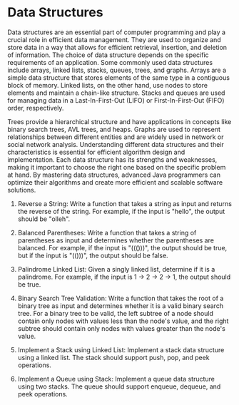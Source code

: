 
# Data Structures

Data structures are an essential part of computer programming and play a crucial role in efficient data management. They are used to organize and store data in a way that allows for efficient retrieval, insertion, and deletion of information. The choice of data structure depends on the specific requirements of an application.
Some commonly used data structures include arrays, linked lists, stacks, queues, trees, and graphs. Arrays are a simple data structure that stores elements of the same type in a contiguous block of memory. Linked lists, on the other hand, use nodes to store elements and maintain a chain-like structure. Stacks and queues are used for managing data in a Last-In-First-Out (LIFO) or First-In-First-Out (FIFO) order, respectively.

Trees provide a hierarchical structure and have applications in concepts like binary search trees, AVL trees, and heaps. Graphs are used to represent relationships between different entities and are widely used in network or social network analysis.
Understanding different data structures and their characteristics is essential for efficient algorithm design and implementation. Each data structure has its strengths and weaknesses, making it important to choose the right one based on the specific problem at hand. By mastering data structures, advanced Java programmers can optimize their algorithms and create more efficient and scalable software solutions.


1. Reverse a String: Write a function that takes a string as input and returns the reverse of the string. For example, if the input is "hello", the output should be "olleh".

2. Balanced Parentheses: Write a function that takes a string of parentheses as input and determines whether the parentheses are balanced. For example, if the input is "((()))", the output should be true, but if the input is "(()))", the output should be false.

3. Palindrome Linked List: Given a singly linked list, determine if it is a palindrome. For example, if the input is 1 -> 2 -> 2 -> 1, the output should be true.

4. Binary Search Tree Validation: Write a function that takes the root of a binary tree as input and determines whether it is a valid binary search tree. For a binary tree to be valid, the left subtree of a node should contain only nodes with values less than the node's value, and the right subtree should contain only nodes with values greater than the node's value.

5. Implement a Stack using Linked List: Implement a stack data structure using a linked list. The stack should support push, pop, and peek operations.

6. Implement a Queue using Stack: Implement a queue data structure using two stacks. The queue should support enqueue, dequeue, and peek operations.
